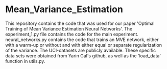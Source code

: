 # Mean_Variance_Estimation

This repository contains the code that was used for our paper 'Optimal Training of Mean Variance Estimation Neural Networks'. The experiment_1.py file 
contains the code for the main experiment. neural_networks.py contains the code that trains an MVE network, either with a warm-up or without and with either equal or separate regularization of the variance. The UCI-datasets are publicly available. These specific data sets were obtained from Yarin Gal's github, as well as the 'load_data' function in utils.py. 
